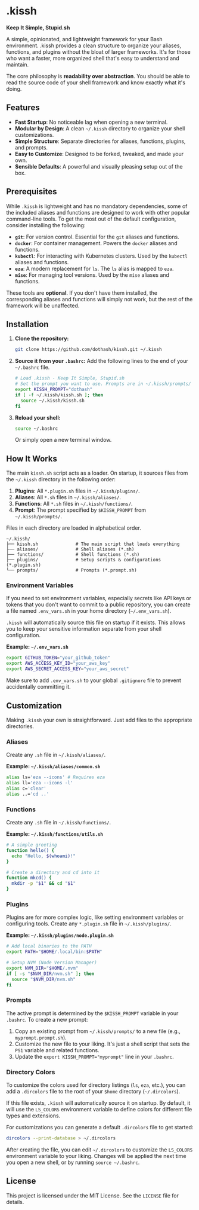 # .kissh

**Keep It Simple, Stupid.sh**

A simple, opinionated, and lightweight framework for your Bash environment. .kissh provides a clean structure to organize your aliases, functions, and plugins without the bloat of larger frameworks. It's for those who want a faster, more organized shell that's easy to understand and maintain.

The core philosophy is **readability over abstraction**. You should be able to read the source code of your shell framework and know exactly what it's doing.

## Features

- **Fast Startup**: No noticeable lag when opening a new terminal.
- **Modular by Design**: A clean `~/.kissh` directory to organize your shell customizations.
- **Simple Structure**: Separate directories for aliases, functions, plugins, and prompts.
- **Easy to Customize**: Designed to be forked, tweaked, and made your own.
- **Sensible Defaults**: A powerful and visually pleasing setup out of the box.

## Prerequisites

While `.kissh` is lightweight and has no mandatory dependencies, some of the included aliases and functions are designed to work with other popular command-line tools. To get the most out of the default configuration, consider installing the following:

- **`git`**: For version control. Essential for the `git` aliases and functions.
- **`docker`**: For container management. Powers the `docker` aliases and functions.
- **`kubectl`**: For interacting with Kubernetes clusters. Used by the `kubectl` aliases and functions.
- **`eza`**: A modern replacement for `ls`. The `ls` alias is mapped to `eza`.
- **`mise`**: For managing tool versions. Used by the `mise` aliases and functions.

These tools are **optional**. If you don't have them installed, the corresponding aliases and functions will simply not work, but the rest of the framework will be unaffected.

## Installation

1. **Clone the repository:**

   ```bash
   git clone https://github.com/dothash/kissh.git ~/.kissh
   ```

2. **Source it from your `.bashrc`:** Add the following lines to the end of your `~/.bashrc` file.

   ```bash
   # Load .kissh - Keep It Simple, Stupid.sh
   # Set the prompt you want to use. Prompts are in ~/.kissh/prompts/
   export KISSH_PROMPT="dothash"
   if [ -f ~/.kissh/kissh.sh ]; then
     source ~/.kissh/kissh.sh
   fi
   ```

3. **Reload your shell:**

   ```bash
   source ~/.bashrc
   ```

   Or simply open a new terminal window.

## How It Works

The main `kissh.sh` script acts as a loader. On startup, it sources files from the `~/.kissh` directory in the following order:

1. **Plugins**: All `*.plugin.sh` files in `~/.kissh/plugins/`.
2. **Aliases**: All `*.sh` files in `~/.kissh/aliases/`.
3. **Functions**: All `*.sh` files in `~/.kissh/functions/`.
4. **Prompt**: The prompt specified by `$KISSH_PROMPT` from `~/.kissh/prompts/`.

Files in each directory are loaded in alphabetical order.

```
~/.kissh/
├── kissh.sh              # The main script that loads everything
├── aliases/              # Shell aliases (*.sh)
├── functions/            # Shell functions (*.sh)
├── plugins/              # Setup scripts & configurations (*.plugin.sh)
└── prompts/              # Prompts (*.prompt.sh)
```

### Environment Variables

If you need to set environment variables, especially secrets like API keys or tokens that you don't want to commit to a public repository, you can create a file named `.env_vars.sh` in your home directory (`~/.env_vars.sh`).

`.kissh` will automatically source this file on startup if it exists. This allows you to keep your sensitive information separate from your shell configuration.

**Example: `~/.env_vars.sh`**

```bash
export GITHUB_TOKEN="your_github_token"
export AWS_ACCESS_KEY_ID="your_aws_key"
export AWS_SECRET_ACCESS_KEY="your_aws_secret"
```

Make sure to add `.env_vars.sh` to your global `.gitignore` file to prevent accidentally committing it.

## Customization

Making `.kissh` your own is straightforward. Just add files to the appropriate directories.

### Aliases

Create any `.sh` file in `~/.kissh/aliases/`.

**Example: `~/.kissh/aliases/common.sh`**

```bash
alias ls='eza --icons' # Requires eza
alias ll='eza --icons -l'
alias c='clear'
alias ..='cd ..'
```

### Functions

Create any `.sh` file in `~/.kissh/functions/`.

**Example: `~/.kissh/functions/utils.sh`**

```bash
# A simple greeting
function hello() {
  echo "Hello, $(whoami)!"
}

# Create a directory and cd into it
function mkcd() {
  mkdir -p "$1" && cd "$1"
}
```

### Plugins

Plugins are for more complex logic, like setting environment variables or configuring tools. Create any `*.plugin.sh` file in `~/.kissh/plugins/`.

**Example: `~/.kissh/plugins/node.plugin.sh`**

```bash
# Add local binaries to the PATH
export PATH="$HOME/.local/bin:$PATH"

# Setup NVM (Node Version Manager)
export NVM_DIR="$HOME/.nvm"
if [ -s "$NVM_DIR/nvm.sh" ]; then
  source "$NVM_DIR/nvm.sh"
fi
```

### Prompts

The active prompt is determined by the `$KISSH_PROMPT` variable in your `.bashrc`. To create a new prompt:

1. Copy an existing prompt from `~/.kissh/prompts/` to a new file (e.g., `myprompt.prompt.sh`).
2. Customize the new file to your liking. It's just a shell script that sets the `PS1` variable and related functions.
3. Update the `export KISSH_PROMPT="myprompt"` line in your `.bashrc`.

### Directory Colors

To customize the colors used for directory listings (`ls`, `eza`, etc.), you can add a `.dircolors` file to the root of your `$home` directory (`~/.dircolors`).

If this file exists, `.kissh` will automatically source it on startup. By default, it will use the `LS_COLORS` environment variable to define colors for different file types and extensions.

For customizations you can generate a default `.dircolors` file to get started:

```bash
dircolors --print-database > ~/.dircolors
```

After creating the file, you can edit `~/.dircolors` to customize the `LS_COLORS` environment variable to your liking. Changes will be applied the next time you open a new shell, or by running `source ~/.bashrc`.

## License

This project is licensed under the MIT License. See the `LICENSE` file for details.

